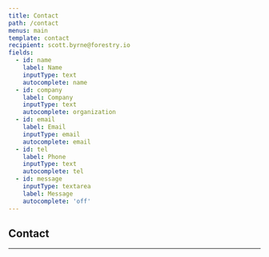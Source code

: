 ```yaml
---
title: Contact
path: /contact
menus: main
template: contact
recipient: scott.byrne@forestry.io
fields:
  - id: name
    label: Name
    inputType: text
    autocomplete: name
  - id: company
    label: Company
    inputType: text
    autocomplete: organization
  - id: email
    label: Email
    inputType: email
    autocomplete: email
  - id: tel
    label: Phone
    inputType: text
    autocomplete: tel
  - id: message
    inputType: textarea
    label: Message
    autocomplete: 'off'
---
```

## Contact

***